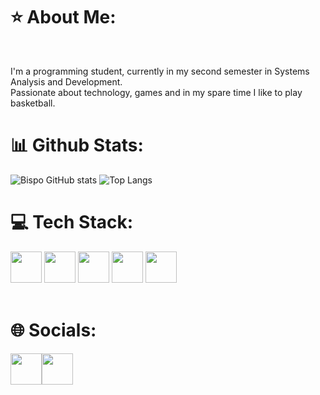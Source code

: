 <h1>⭐ About Me:</h1><br>

<p>I'm a programming student, currently in my second semester in Systems Analysis and Development.<br> Passionate about technology, games and in my spare time I like to play basketball.</p>

<h1>📊 Github Stats:</h1>

![Bispo GitHub stats](https://github-readme-stats.vercel.app/api?username=bispo1307&show_icons=true&theme=dark)
![Top Langs](https://github-readme-stats.vercel.app/api/top-langs/?username=bispo1307&theme=dark&layout=compact)<br>

<h1>💻 Tech Stack:</h1>
<div style="display: inline_block">

  <img src="https://skillicons.dev/icons?i=html" width="50px" />
  <img src="https://skillicons.dev/icons?i=css" width="50px" />
  <img src="https://skillicons.dev/icons?i=js" width="50px" />
  <img src="https://skillicons.dev/icons?i=git" width="50px" />
  <img src="https://skillicons.dev/icons?i=vscode" width="50px" />
</div><br>

<h1>🌐 Socials:</h1>

<div style="display: flex;">
  <a href="mailto:alanoliveirab09@gmail.com" target="_blank">
    <img src="https://skillicons.dev/icons?i=gmail" width="50px" />
  </a>
  
  <a href="https://www.linkedin.com/in/alan-oliveira-bispo-70358b344" target="_blank">
    <img src="https://skillicons.dev/icons?i=linkedin" width="50px" />
  </a>
</div>
